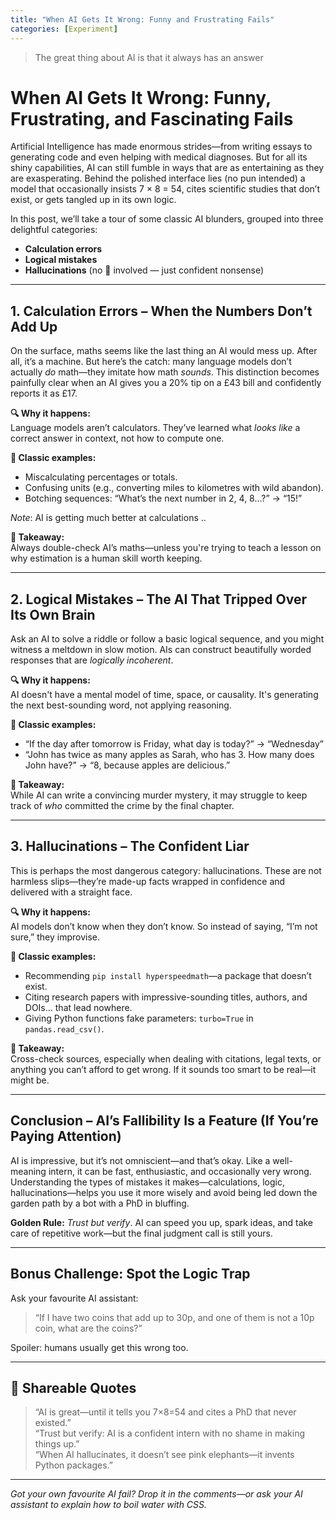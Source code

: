 ```yaml
---
title: "When AI Gets It Wrong: Funny and Frustrating Fails"
categories: [Experiment]
---
```


<blockquote>
  <p>The great thing about AI is that it always has an answer</p>
</blockquote>

# When AI Gets It Wrong: Funny, Frustrating, and Fascinating Fails

Artificial Intelligence has made enormous strides—from writing essays to generating code and even helping with medical diagnoses. But for all its shiny capabilities, AI can still fumble in ways that are as entertaining as they are exasperating. Behind the polished interface lies (no pun intended) a model that occasionally insists 7 × 8 = 54, cites scientific studies that don’t exist, or gets tangled up in its own logic.

In this post, we’ll take a tour of some classic AI blunders, grouped into three delightful categories:

- **Calculation errors**  
- **Logical mistakes**  
- **Hallucinations** (no 🍄 involved — just confident nonsense)

---

## 1. Calculation Errors – When the Numbers Don’t Add Up

On the surface, maths seems like the last thing an AI would mess up. After all, it’s a machine. But here’s the catch: many language models don’t actually *do* math—they imitate how math *sounds*. This distinction becomes painfully clear when an AI gives you a 20% tip on a £43 bill and confidently reports it as £17.

**🔍 Why it happens:**  
Language models aren’t calculators. They’ve learned what *looks like* a correct answer in context, not how to compute one.

**📎 Classic examples:**
- Miscalculating percentages or totals.
- Confusing units (e.g., converting miles to kilometres with wild abandon).
- Botching sequences: “What’s the next number in 2, 4, 8…?” → “15!”

_Note_: AI is getting much better at calculations ..

**🧠 Takeaway:**  
Always double-check AI’s maths—unless you're trying to teach a lesson on why estimation is a human skill worth keeping.

---

## 2. Logical Mistakes – The AI That Tripped Over Its Own Brain

Ask an AI to solve a riddle or follow a basic logical sequence, and you might witness a meltdown in slow motion. AIs can construct beautifully worded responses that are *logically incoherent*.

**🔍 Why it happens:**  
AI doesn't have a mental model of time, space, or causality. It's generating the next best-sounding word, not applying reasoning.

**📎 Classic examples:**
- “If the day after tomorrow is Friday, what day is today?” → “Wednesday”  
- “John has twice as many apples as Sarah, who has 3. How many does John have?” → “8, because apples are delicious.”

**🧠 Takeaway:**  
While AI can write a convincing murder mystery, it may struggle to keep track of *who* committed the crime by the final chapter.

---

## 3. Hallucinations – The Confident Liar

This is perhaps the most dangerous category: hallucinations. These are not harmless slips—they’re made-up facts wrapped in confidence and delivered with a straight face.

**🔍 Why it happens:**  
AI models don’t know when they don’t know. So instead of saying, “I’m not sure,” they improvise.

**📎 Classic examples:**
- Recommending `pip install hyperspeedmath`—a package that doesn’t exist.
- Citing research papers with impressive-sounding titles, authors, and DOIs... that lead nowhere.
- Giving Python functions fake parameters: `turbo=True` in `pandas.read_csv()`.

**🧠 Takeaway:**  
Cross-check sources, especially when dealing with citations, legal texts, or anything you can’t afford to get wrong. If it sounds too smart to be real—it might be.

---

## Conclusion – AI’s Fallibility Is a Feature (If You’re Paying Attention)

AI is impressive, but it’s not omniscient—and that’s okay. Like a well-meaning intern, it can be fast, enthusiastic, and occasionally very wrong. Understanding the types of mistakes it makes—calculations, logic, hallucinations—helps you use it more wisely and avoid being led down the garden path by a bot with a PhD in bluffing.

**Golden Rule:** *Trust but verify*. AI can speed you up, spark ideas, and take care of repetitive work—but the final judgment call is still yours.

---

## Bonus Challenge: Spot the Logic Trap

Ask your favourite AI assistant:  
> “If I have two coins that add up to 30p, and one of them is not a 10p coin, what are the coins?”

Spoiler: humans usually get this wrong too.

---

## 📢 Shareable Quotes

> “AI is great—until it tells you 7×8=54 and cites a PhD that never existed.”  
> “Trust but verify: AI is a confident intern with no shame in making things up.”  
> “When AI hallucinates, it doesn’t see pink elephants—it invents Python packages.”

---

*Got your own favourite AI fail? Drop it in the comments—or ask your AI assistant to explain how to boil water with CSS.*
